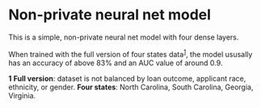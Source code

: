 # Non-private neural net model

This is a simple, non-private neural net model with four dense layers.

When trained with the full version of four states data<sup id="a1">[1](#f1)</sup>, the model ususally has an accuracy of above 83% and an AUC value of around 0.9.


<b id="f1">1</b> 
**Full version**: dataset is not balanced by loan outcome, applicant race, ethnicity, or gender. **Four states**: North Carolina, South Carolina, Georgia, Virginia. 

